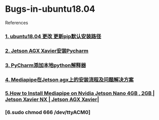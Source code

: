 # Bugs-in-ubuntu18.04
References

### [1. ubuntu18.04 更改 更新pip默认安装路径](https://www.cxymm.net/article/Taylor_0522/119146415)
### [2. Jetson AGX Xavier安装Pycharm](https://blog.csdn.net/qq_40691868/article/details/115024285)
### [3. PyCharm添加本地python解释器](https://blog.csdn.net/tailonh/article/details/100102485)
### [4. Mediapipe在Jetson agx上的安装流程及问题解决方案](https://blog.csdn.net/neskyle/article/details/122556458)
### [5.How to Install Mediapipe on Nvidia Jetson Nano 4GB , 2GB | Jetson Xavier NX | Jetson AGX Xavier|](https://www.youtube.com/watch?v=RAfkrusLnkM&ab_channel=RoboticswithMelvin)
### [6.sudo chmod 666 /dev/ttyACM0]

